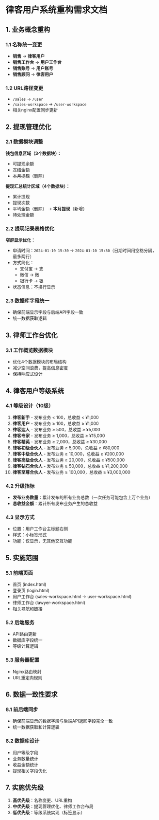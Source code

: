 # 律客用户系统重构需求文档

## 1. 业务概念重构

### 1.1 名称统一变更
- **销售** → **律客用户**
- **销售工作台** → **用户工作台** 
- **销售账号** → **用户账号**
- **销售顾问** → **律客用户**

### 1.2 URL路径变更
- `/sales` → `/user`
- `/sales-workspace` → `/user-workspace`
- 相关nginx配置同步更新

## 2. 提现管理优化

### 2.1 数据模块调整
**钱包信息区域（3个数据块）：**
- 可提现余额
- 冻结金额
- ~~本月提现~~（删除）

**提现汇总统计区域（4个数据块）：**
- 累计提现
- 提现次数
- ~~平均金额~~（删除） → **本月提现**（新增）
- 待处理金额

### 2.2 提现记录表格优化
**窄屏显示优化：**
- 申请时间：`2024-01-10 15:30` → `2024-01-10 15:30`（日期时间用空格分隔，最多两行）
- 方式简化：
  - 支付宝 → 支
  - 微信 → 微  
  - 银行卡 → 银
- 状态信息：不换行显示

### 2.3 数据库字段统一
- 确保前端显示字段与后端API字段一致
- 统一数据获取逻辑

## 3. 律师工作台优化

### 3.1 工作概览数据模块
- 优化4个数据模块的布局结构
- 减少空间浪费，提高信息密度
- 保持响应式设计

## 4. 律客用户等级系统

### 4.1 等级设计（10级）
1. **律客新手** - 发布业务 < 100，总收益 < ¥1,000
2. **律客用户** - 发布业务 ≥ 100，总收益 ≥ ¥1,000
3. **律客达人** - 发布业务 ≥ 500，总收益 ≥ ¥5,000
4. **律客专家** - 发布业务 ≥ 1,000，总收益 ≥ ¥15,000
5. **律客精英** - 发布业务 ≥ 2,000，总收益 ≥ ¥30,000
6. **律客初级合伙人** - 发布业务 ≥ 5,000，总收益 ≥ ¥80,000
7. **律客中级合伙人** - 发布业务 ≥ 10,000，总收益 ≥ ¥200,000
8. **律客高级合伙人** - 发布业务 ≥ 20,000，总收益 ≥ ¥500,000
9. **律客钻石合伙人** - 发布业务 ≥ 50,000，总收益 ≥ ¥1,200,000
10. **律客至尊合伙人** - 发布业务 ≥ 100,000，总收益 ≥ ¥3,000,000

### 4.2 升级指标
- **发布业务数量**：累计发布的所有业务总数（一次任务可能包含上万个业务）
- **总收益金额**：累计所有发布业务产生的总收益

### 4.3 显示方式
- 位置：用户工作台主标题右侧
- 样式：小标签形式
- 功能：仅显示，无其他交互功能

## 5. 实施范围

### 5.1 前端页面
- 首页 (index.html)
- 登录页 (login.html)  
- 用户工作台 (sales-workspace.html → user-workspace.html)
- 律师工作台 (lawyer-workspace.html)
- 相关导航和链接

### 5.2 后端服务
- API路由更新
- 数据库字段统一
- 等级计算逻辑

### 5.3 服务器配置
- Nginx路由映射
- URL重定向规则

## 6. 数据一致性要求

### 6.1 前后端同步
- 确保前端显示的数据字段与后端API返回字段完全一致
- 统一数据获取和计算逻辑

### 6.2 数据库设计
- 用户等级字段
- 业务数量统计
- 收益金额统计
- 提现相关字段优化

## 7. 实施优先级
1. **高优先级**：名称变更、URL重构
2. **中优先级**：提现管理优化、律师工作台布局
3. **低优先级**：等级系统实现（标签显示） 